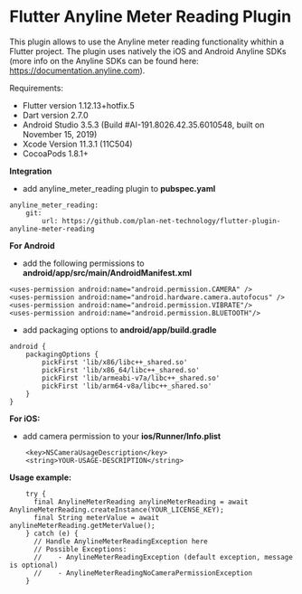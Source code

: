 # Flutter Anyline Meter Reading Plugin
This plugin allows to use the Anyline meter reading functionality whithin a Flutter project.
The plugin uses natively the iOS and Android Anyline SDKs (more info on the Anyline SDKs can be found here: https://documentation.anyline.com).

Requirements:
* Flutter version 1.12.13+hotfix.5
* Dart version 2.7.0
* Android Studio 3.5.3 (Build #AI-191.8026.42.35.6010548, built on November 15, 2019)
* Xcode Version 11.3.1 (11C504)
* CocoaPods 1.8.1+


**Integration**

- add anyline_meter_reading plugin to **pubspec.yaml**

```
anyline_meter_reading:
    git: 
        url: https://github.com/plan-net-technology/flutter-plugin-anyline-meter-reading
```

**For Android**

- add the following permissions to **android/app/src/main/AndroidManifest.xml**

```
<uses-permission android:name="android.permission.CAMERA" />
<uses-permission android:name="android.hardware.camera.autofocus" />
<uses-permission android:name="android.permission.VIBRATE"/>
<uses-permission android:name="android.permission.BLUETOOTH"/>
```
- add packaging options to **android/app/build.gradle**

```
android {
    packagingOptions {
        pickFirst 'lib/x86/libc++_shared.so'
        pickFirst 'lib/x86_64/libc++_shared.so'
        pickFirst 'lib/armeabi-v7a/libc++_shared.so'
        pickFirst 'lib/arm64-v8a/libc++_shared.so'
    }
}
```
            
**For iOS:**
    
- add camera permission to your **ios/Runner/Info.plist**

```
    <key>NSCameraUsageDescription</key>
    <string>YOUR-USAGE-DESCRIPTION</string>
```
    
**Usage example:**
```
    try {
      final AnylineMeterReading anylineMeterReading = await AnylineMeterReading.createInstance(YOUR_LICENSE_KEY);
      final String meterValue = await anylineMeterReading.getMeterValue();
    } catch (e) {
      // Handle AnylineMeterReadingException here
      // Possible Exceptions: 
      //    - AnylineMeterReadingException (default exception, message is optional)
      //    - AnylineMeterReadingNoCameraPermissionException
    }
```
